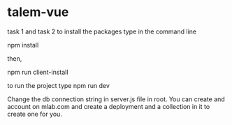 # talem-vue
task 1 and task 2
to install the packages type in the command line

npm install

then,

npm run client-install

to run the project type
npm run dev

Change the db connection string in server.js file in root. You can create and account on mlab.com and create a deployment and a collection in it to create one for you.
